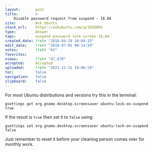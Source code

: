 ```yaml
---
layout:       post
title:        >
    Disable password request from suspend - 18.04
site:         Ask Ubuntu
stack_url:    https://askubuntu.com/q/1029805
type:         Answer
tags:         suspend password lock-screen 18.04
created_date: !!str "2018-04-29 18:04:15"
edit_date:    !!str "2018-07-01 08:14:59"
votes:        !!str "63"
favorites:    
views:        !!str "47,670"
accepted:     Accepted
uploaded:     !!str "2021-12-31 19:06:59"
toc:          false
navigation:   false
clipboard:    false
---
```


For most Ubuntu distributions and versions try this in the terminal:

``` 
gsettings get org.gnome.desktop.screensaver ubuntu-lock-on-suspend
true

```

If the result is `true` then set it to `false` using:

``` 
gsettings set org.gnome.desktop.screensaver ubuntu-lock-on-suspend false

```

Just remember to reset it before your cleaning person comes over for monthly work.
